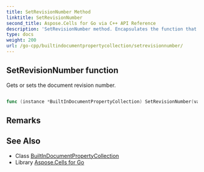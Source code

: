 ```yaml
---
title: SetRevisionNumber Method 
linktitle: SetRevisionNumber
second_title: Aspose.Cells for Go via C++ API Reference
description: 'SetRevisionNumber method. Encapsulates the function that represents setrevisionnumber in Go.'
type: docs
weight: 200
url: /go-cpp/builtindocumentpropertycollection/setrevisionnumber/
---
```


## SetRevisionNumber function

Gets or sets the document revision number.

```go

func (instance *BuiltInDocumentPropertyCollection) SetRevisionNumber(value string)  error

```

## Remarks


## See Also

* Class [BuiltInDocumentPropertyCollection](../)
* Library [Aspose.Cells for Go](../../)
